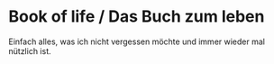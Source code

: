 # Book of life / Das Buch zum leben

Einfach alles, was ich nicht vergessen möchte und immer wieder mal nützlich ist.
